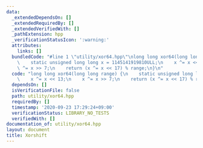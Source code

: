 ```yaml
---
data:
  _extendedDependsOn: []
  _extendedRequiredBy: []
  _extendedVerifiedWith: []
  _pathExtension: hpp
  _verificationStatusIcon: ':warning:'
  attributes:
    links: []
  bundledCode: "#line 1 \"utility/xor64.hpp\"\nlong long xor64(long long range) {\n\
    \    static unsigned long long x = 1145141919810ULL;\n    x ^= x << 13;\n    x\
    \ ^= x >> 7;\n    return (x ^= x << 17) % range;\n}\n"
  code: "long long xor64(long long range) {\n    static unsigned long long x = 1145141919810ULL;\n\
    \    x ^= x << 13;\n    x ^= x >> 7;\n    return (x ^= x << 17) % range;\n}\n"
  dependsOn: []
  isVerificationFile: false
  path: utility/xor64.hpp
  requiredBy: []
  timestamp: '2020-09-23 17:29:24+09:00'
  verificationStatus: LIBRARY_NO_TESTS
  verifiedWith: []
documentation_of: utility/xor64.hpp
layout: document
title: Xorshift
---
```



